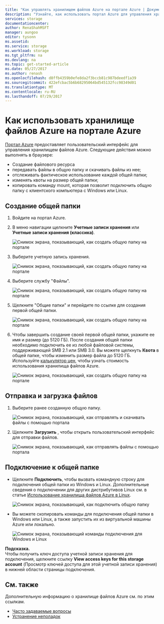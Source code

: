 ```yaml
---
title: "Как управлять хранилищем файлов Azure на портале Azure | Документация Майкрософт"
description: "Узнайте, как использовать портал Azure для управления хранилищем файлов Azure."
services: storage
documentationcenter: 
author: RenaShahMSFT
manager: aungoo
editor: tysonn
ms.assetid: 
ms.service: storage
ms.workload: storage
ms.tgt_pltfrm: na
ms.devlang: na
ms.topic: get-started-article
ms.date: 05/27/2017
ms.author: renash
ms.openlocfilehash: d8ffb4359b0efe8da2f3bccb81c987bdeedf1a39
ms.sourcegitcommit: 422efcbac5b6b68295064bd545132fcc98349d01
ms.translationtype: MT
ms.contentlocale: ru-RU
ms.lasthandoff: 07/29/2017
---
```

# <a name="how-to-use-azure-file-storage-from-the-azure-portal"></a>Как использовать хранилище файлов Azure на портале Azure
[Портал Azure](https://portal.azure.com) предоставляет пользовательский интерфейс для управления хранилищем файлов Azure. Следующие действия можно выполнять в браузере:

* Создание файлового ресурса
* передавать файлы в общую папку и скачивать файлы из нее;
* отслеживать фактическое использование каждой общей папки;
* изменять квоты на размер общей папки;
* копировать команду mount, которая позволит подключить общую папку с клиентского компьютера с Windows или Linux.

## <a name="create-file-share"></a>Создание общей папки
1. Войдите на портал Azure.
2. В меню навигации щелкните **Учетные записи хранения** или **Учетные записи хранения (классика)**.
    
    ![Снимок экрана, показывающий, как создать общую папку на портале](media/storage-file-how-to-use-files-portal/use-files-portal-create-file-share1.png)

3. Выберите учетную запись хранения.

    ![Снимок экрана, показывающий, как создать общую папку на портале](media/storage-file-how-to-use-files-portal/use-files-portal-create-file-share2.png)

4. Выберите службу "Файлы".

    ![Снимок экрана, показывающий, как создать общую папку на портале](media/storage-file-how-to-use-files-portal/use-files-portal-create-file-share3.png)

5. Щелкните "Общие папки" и перейдите по ссылке для создания первой общей папки.

    ![Снимок экрана, показывающий, как создать общую папку на портале](media/storage-file-how-to-use-files-portal/use-files-portal-create-file-share4.png)

6. Чтобы завершить создание своей первой общей папки, укажите ее имя и размер (до 5120 ГБ). После создания общей папки необходимо подключить ее из любой файловой системы, поддерживающей SMB 2.1 или SMB 3.0. Вы можете щелкнуть **Квота** в общей папке, чтобы изменить размер файла до 5120 ГБ. Используйте [калькулятор цен](https://azure.microsoft.com/pricing/calculator/), чтобы узнать стоимость использования хранилища файлов Azure.

    ![Снимок экрана, показывающий, как создать общую папку на портале](media/storage-file-how-to-use-files-portal/use-files-portal-create-file-share5.png)

## <a name="upload-and-download-files"></a>Отправка и загрузка файлов
1. Выберите ранее созданную общую папку.

    ![Снимок экрана, показывающий, как отправлять и скачивать файлы с помощью портала](media/storage-file-how-to-use-files-portal/use-files-portal-upload-file1.png)

2. Щелкните **Загрузить** , чтобы открыть пользовательский интерфейс для отправки файлов.

    ![Снимок экрана, показывающий, как отправлять файлы с помощью портала](media/storage-file-how-to-use-files-portal/use-files-portal-upload-file2.png)

## <a name="connect-to-file-share"></a>Подключение к общей папке
-  Щелкните **Подключить**, чтобы вызвать командную строку для подключения общей папки из Windows и Linux. Дополнительные сведения о подключении для других дистрибутивов Linux см. в статье [Использование хранилища файлов Azure в Linux](storage-how-to-use-files-linux.md).

    ![Снимок экрана, показывающий, как подключить общую папку](media/storage-file-how-to-use-files-portal/use-files-portal-connect.png)
-  Вы можете скопировать команды для подключения общей папки в Windows или Linux, а также запустить их из виртуальной машины Azure или локально.

    ![Снимок экрана, показывающий команды подключения для Windows и Linux](media/storage-file-how-to-use-files-portal/use-files-portal-show-mount-commands.png)

**Подсказка.**  
Чтобы получить ключ доступа учетной записи хранения для подключения, щелкните ссылку **View access keys for this storage account** (Просмотр ключей доступа для этой учетной записи хранения) в нижней области страницы подключения.

## <a name="see-also"></a>См. также
Дополнительную информацию о хранилище файлов Azure см. по этим ссылкам.

* [Часто задаваемые вопросы](storage-files-faq.md)
* [Устранение неполадок](storage-troubleshoot-file-connection-problems.md)